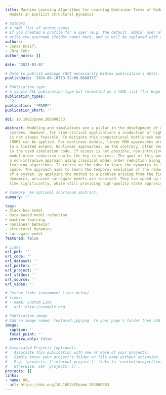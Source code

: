 ```yaml
---
title: Machine Learning Algorithms for Learning Nonlinear Terms of Reduced Mechanical
  Models in Explicit Structural Dynamics

# Authors
# A YAML list of author names
# If you created a profile for a user (e.g. the default `admin` user at `content/authors/admin/`), 
# write the username (folder name) here, and it will be replaced with their full name and linked to their profile.
authors:
- Jonas Kneifl
- Jörg Fehr
author_notes: []

date: '2021-03-01'

# Date to publish webpage (NOT necessarily Bibtex publication's date).
publishDate: '2024-08-16T13:32:09.668837Z'

# Publication type.
# A single CSL publication type but formatted as a YAML list (for Hugo requirements).
publication_types:
- '2'
publication: '*PAMM*'
publication_short: ''

doi: 10.1002/pamm.202000353

abstract: Modeling and simulations are a pillar in the development of complex technical
  systems. However, for time-critical applications a conduction of high-fidelity simulations
  is not always feasible. To mitigate this computational bottleneck model order reduction
  (MOR) can be applied. For nonlinear models, linear MOR approaches are only practicable
  to a limited extend. Nonlinear approaches, on the contrary, often require deep interventions
  in the used simulation code. If access is not possible, non-intrusive nonlinear
  model order reduction can be the key to success. The goal of this work is to implement
  a non-intrusive approach using classical model order reduction along with machine
  learning algorithms. It relies on the idea to learn the dynamics in the reduced
  space. The approach aims to learn the temporal evolution of the reduced dynamics
  of a system. By applying the method to a problem arising from the field of structural
  dynamics, accurate surrogate models are received. They can speed up the simulation
  time significantly, while still providing high-quality state approximations.

# Summary. An optional shortened abstract.
summary: ''

tags:
- black box model
- data-based model reduction
- machine learning
- nonlinear behavior
- structural dynamics
- surrogate model
featured: false

# Links
url_pdf: ''
url_code: ''
url_dataset: ''
url_poster: ''
url_project: ''
url_slides: ''
url_source: ''
url_video: ''

# Custom links (uncomment lines below)
# links:
# - name: Custom Link
#   url: http://example.org

# Publication image
# Add an image named `featured.jpg/png` to your page's folder then add a caption below.
image:
  caption: ''
  focal_point: ''
  preview_only: false

# Associated Projects (optional).
#   Associate this publication with one or more of your projects.
#   Simply enter your project's folder or file name without extension.
#   E.g. `projects: ['internal-project']` links to `content/project/internal-project/index.md`.
#   Otherwise, set `projects: []`.
projects: []
links:
- name: URL
  url: https://doi.org/10.1002%2Fpamm.202000353
---
```


